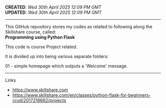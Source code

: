 **CREATED**: *Wed 30th April 2025 12:09 PM GMT*  
**UPDATED**: *Wed 30th April 2025 12:09 PM GMT*  

-----

This GitHub repository stores my codes as related to following along the Skillshare course, called:  
**Programming using Python Flask**

This code is course Project related.

It is divided up into being various separate folders:

01 - simple homepage which outputs a 'Welcome' message. 

-----

Links

- https://www.skillshare.com  
- https://www.skillshare.com/en/classes/python-flask-for-beginners-crud/2017216662/projects

  
